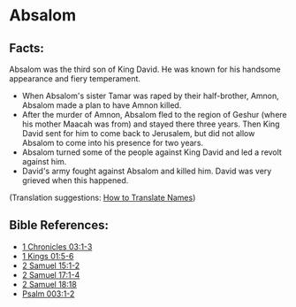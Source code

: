 # Absalom #

## Facts: ##

Absalom was the third son of King David. He was known for his handsome appearance and fiery temperament.

* When Absalom's sister Tamar was raped by their half-brother, Amnon, Absalom made a plan to have Amnon killed.
* After the murder of Amnon, Absalom fled to the region of Geshur (where his mother Maacah was from) and stayed there three years. Then King David sent for him to come back to Jerusalem, but did not allow Absalom to come into his presence for two years.
* Absalom turned some of the people against King David and led a revolt against him.
* David's army fought against Absalom and killed him. David was very grieved when this happened.

(Translation suggestions: [How to Translate Names](en/ta-vol1/translate/man/translate-names))



## Bible References: ##

* [1 Chronicles 03:1-3](en/tn/1ch/help/03/01)
* [1 Kings 01:5-6](en/tn/1ki/help/01/05)
* [2 Samuel 15:1-2](en/tn/2sa/help/15/01)
* [2 Samuel 17:1-4](en/tn/2sa/help/17/01)
* [2 Samuel 18:18](en/tn/2sa/help/18/18)
* [Psalm 003:1-2](en/tn/psa/help/03/01)